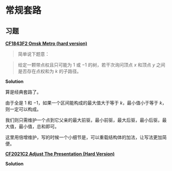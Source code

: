 # 常规套路

## 习题

[**CF1843F2 Omsk Metro (hard version)**](https://codeforces.com/contest/1843/problem/F2)

> 简单说下题意：

> 给定一颗带点权且只可能为 $1$ 或 $−1$ 的树，若干次询问顶点 $x$ 和顶点 $y$ 之间是否存在点权和为 $k$ 的子路径。

**Solution**

算是经典套路了。

由于全是 $1$ 和 $-1$，如果一个区间能构成的最大值大于等于 $k$，最小值小于等于 $k$，则一定可以构成。

我们则只需维护一个点到它父亲的最大前驱，最小前驱，最大后驱，最小后驱，最大值，最小值，总和即可。

这里用倍增维护，写的时候一个小细节是，可以重载结构体的加法，让写法更加简便。

[**CF2021C2 Adjust The Presentation (Hard Version)**](https://codeforces.com/contest/2021/problem/C2)

**Solution**
